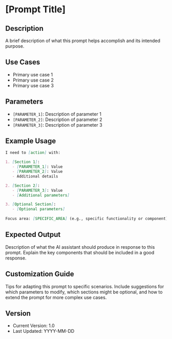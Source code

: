 # [Prompt Title]

## Description
A brief description of what this prompt helps accomplish and its intended purpose.

## Use Cases
- Primary use case 1
- Primary use case 2
- Primary use case 3

## Parameters
- `[PARAMETER_1]`: Description of parameter 1
- `[PARAMETER_2]`: Description of parameter 2
- `[PARAMETER_3]`: Description of parameter 3

## Example Usage

```markdown
I need to [action] with:

1. [Section 1]:
   - [PARAMETER_1]: Value
   - [PARAMETER_2]: Value
   - Additional details

2. [Section 2]:
   - [PARAMETER_3]: Value
   - [Additional parameters]

3. [Optional Section]:
   - [Optional parameters]
   
Focus area: [SPECIFIC_AREA] (e.g., specific functionality or component)
```

## Expected Output
Description of what the AI assistant should produce in response to this prompt. Explain the key components that should be included in a good response.

## Customization Guide
Tips for adapting this prompt to specific scenarios. Include suggestions for which parameters to modify, which sections might be optional, and how to extend the prompt for more complex use cases.

## Version
- Current Version: 1.0
- Last Updated: YYYY-MM-DD

